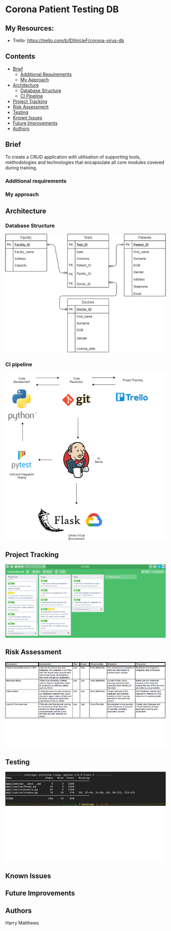 # Corona Patient Testing DB

## My Resources:
* Trello: https://trello.com/b/lDIlmUeF/corona-virus-db

## Contents
* [Brief](#brief)
   * [Additional Requirements](#additional-requirements)
   * [My Approach](#my-approach)
* [Architecture](#architecture)
   * [Database Structure](#database-structure)
   * [CI Pipeline](#ci-pipeline)
* [Project Tracking](#project-tracking)
* [Risk Assessment](#risk-assessment)
* [Testing](#testing)
* [Known Issues](#known-issues)
* [Future Improvements](#future-improvements)
* [Authors](#authors)

## Brief

To create a CRUD application with utilisation of supporting tools,
methodologies and technologies that encapsulate all core modules
covered during training.

### Additional requirements

### My approach

## Architecture

### Database Structure

![ERD][erd]

### CI pipeline

![CI][ci]

## Project Tracking

![Trello][trello]

## Risk Assessment

![RiskAssessment][riskassessment]

## Testing

![Coverage][coverage]

## Known Issues

## Future Improvements

## Authors

Harry Matthews

[erd]: https://github.com/HMatthewsQA/FundamentalProject/blob/master/Documents/ProjectERD.png?raw=true "Database ERD"
[riskassessment]: https://github.com/HMatthewsQA/FundamentalProject/blob/master/Documents/RiskAssessment.png?raw=true "Risk Assessment"
[trello]: https://github.com/HMatthewsQA/FundamentalProject/blob/master/Documents/Trello%20Dev/Trello3.png?raw=true "Trello Board"
[ci]: https://github.com/HMatthewsQA/FundamentalProject/blob/master/Documents/CIPipeline.png?raw=true "CI Pipeline"
[coverage]: https://github.com/HMatthewsQA/FundamentalProject/blob/master/Documents/coverage.png?raw=true "coverage"